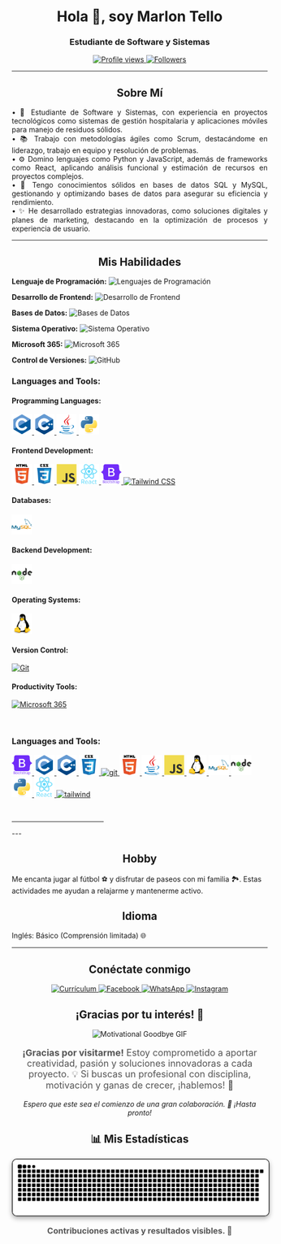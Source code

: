<h1 align="center">Hola 👋, soy Marlon Tello</h1>
<h3 align="center">Estudiante de Software y Sistemas</h3>


<p align="center">
  <a href="https://github.com/marlontello">
    <img src="https://komarev.com/ghpvc/?username=marlontello&label=Profile%20views&color=129e00&style=plastic" alt="Profile views">
  </a>
  <a href="https://github.com/marlontello">
    <img src="https://img.shields.io/github/followers/marlontello?label=Followers&style=social" alt="Followers">
  </a>
</p>

---

<h2 align="center">Sobre Mí</h2>
<p style="text-align: justify;">
• 🌟 Estudiante de Software y Sistemas, con experiencia en proyectos tecnológicos como sistemas de gestión hospitalaria y aplicaciones móviles para manejo de residuos sólidos.  
<br>
• 📚 Trabajo con metodologías ágiles como Scrum, destacándome en liderazgo, trabajo en equipo y resolución de problemas.  
<br>
• ⚙️ Domino lenguajes como Python y JavaScript, además de frameworks como React, aplicando análisis funcional y estimación de recursos en proyectos complejos.  
<br>
• 💾 Tengo conocimientos sólidos en bases de datos SQL y MySQL, gestionando y optimizando bases de datos para asegurar su eficiencia y rendimiento.  
<br>
• ✨ He desarrollado estrategias innovadoras, como soluciones digitales y planes de marketing, destacando en la optimización de procesos y experiencia de usuario.
</p>

---
<h2 align="center">Mis Habilidades</h2>

<p>
  <strong>Lenguaje de Programación:</strong> 
  <img src="https://img.shields.io/badge/JavaScript%20%7C%20Java%20%7C%20Python-blue?style=for-the-badge" alt="Lenguajes de Programación">
</p>

<p>
  <strong>Desarrollo de Frontend:</strong>
  <img src="https://img.shields.io/badge/HTML5%20%7C%20CSS%20%7C%20React%20%7C%20JavaScript-orange?style=for-the-badge" alt="Desarrollo de Frontend">
</p>

<p>
  <strong>Bases de Datos:</strong>
  <img src="https://img.shields.io/badge/SQL%20Server%20%7C%20MySQL-green?style=for-the-badge" alt="Bases de Datos">
</p>

<p>
  <strong>Sistema Operativo:</strong>
  <img src="https://img.shields.io/badge/Linux%20%7C%20Ubuntu%20%7C%20Windows-lightgray?style=for-the-badge" alt="Sistema Operativo">
</p>

<p>
  <strong>Microsoft 365:</strong>
  <img src="https://img.shields.io/badge/Word%20%7C%20PowerPoint%20%7C%20Excel%20%7C%20Outlook%20%7C%20Power%20BI%20Desktop-blue?style=for-the-badge" alt="Microsoft 365">
</p>

<p>
  <strong>Control de Versiones:</strong>
  <img src="https://img.shields.io/badge/GitHub-lightblue?style=for-the-badge" alt="GitHub">
</p>

<h3 align="left">Languages and Tools:</h3>

<!-- Lenguajes de Programación -->
<h4 align="left">Programming Languages:</h4>
<p align="left">
  <a href="https://www.cprogramming.com/" target="_blank" rel="noreferrer">
    <img src="https://raw.githubusercontent.com/devicons/devicon/master/icons/c/c-original.svg" alt="C" width="40" height="40" />
  </a>
  <a href="https://www.w3schools.com/cpp/" target="_blank" rel="noreferrer">
    <img src="https://raw.githubusercontent.com/devicons/devicon/master/icons/cplusplus/cplusplus-original.svg" alt="C++" width="40" height="40" />
  </a>
  <a href="https://www.java.com" target="_blank" rel="noreferrer">
    <img src="https://raw.githubusercontent.com/devicons/devicon/master/icons/java/java-original.svg" alt="Java" width="40" height="40" />
  </a>
  <a href="https://www.python.org" target="_blank" rel="noreferrer">
    <img src="https://raw.githubusercontent.com/devicons/devicon/master/icons/python/python-original.svg" alt="Python" width="40" height="40" />
  </a>
</p>

<!-- Desarrollo Frontend -->
<h4 align="left">Frontend Development:</h4>
<p align="left">
  <a href="https://www.w3.org/html/" target="_blank" rel="noreferrer">
    <img src="https://raw.githubusercontent.com/devicons/devicon/master/icons/html5/html5-original-wordmark.svg" alt="HTML5" width="40" height="40" />
  </a>
  <a href="https://www.w3schools.com/css/" target="_blank" rel="noreferrer">
    <img src="https://raw.githubusercontent.com/devicons/devicon/master/icons/css3/css3-original-wordmark.svg" alt="CSS3" width="40" height="40" />
  </a>
  <a href="https://developer.mozilla.org/en-US/docs/Web/JavaScript" target="_blank" rel="noreferrer">
    <img src="https://raw.githubusercontent.com/devicons/devicon/master/icons/javascript/javascript-original.svg" alt="JavaScript" width="40" height="40" />
  </a>
  <a href="https://reactjs.org/" target="_blank" rel="noreferrer">
    <img src="https://raw.githubusercontent.com/devicons/devicon/master/icons/react/react-original-wordmark.svg" alt="React" width="40" height="40" />
  </a>
  <a href="https://getbootstrap.com" target="_blank" rel="noreferrer">
    <img src="https://raw.githubusercontent.com/devicons/devicon/master/icons/bootstrap/bootstrap-plain-wordmark.svg" alt="Bootstrap" width="40" height="40" />
  </a>
  <a href="https://tailwindcss.com/" target="_blank" rel="noreferrer">
    <img src="https://www.vectorlogo.zone/logos/tailwindcss/tailwindcss-icon.svg" alt="Tailwind CSS" width="40" height="40" />
  </a>
</p>

<!-- Bases de Datos -->
<h4 align="left">Databases:</h4>
<p align="left">
  <a href="https://www.mysql.com/" target="_blank" rel="noreferrer">
    <img src="https://raw.githubusercontent.com/devicons/devicon/master/icons/mysql/mysql-original-wordmark.svg" alt="MySQL" width="40" height="40" />
  </a>
</p>

<!-- Desarrollo Backend -->
<h4 align="left">Backend Development:</h4>
<p align="left">
  <a href="https://nodejs.org" target="_blank" rel="noreferrer">
    <img src="https://raw.githubusercontent.com/devicons/devicon/master/icons/nodejs/nodejs-original-wordmark.svg" alt="Node.js" width="40" height="40" />
  </a>
</p>

<!-- Sistema Operativo -->
<h4 align="left">Operating Systems:</h4>
<p align="left">
  <a href="https://www.linux.org/" target="_blank" rel="noreferrer">
    <img src="https://raw.githubusercontent.com/devicons/devicon/master/icons/linux/linux-original.svg" alt="Linux" width="40" height="40" />
  </a>
</p>

<!-- Control de Versiones -->
<h4 align="left">Version Control:</h4>
<p align="left">
  <a href="https://git-scm.com/" target="_blank" rel="noreferrer">
    <img src="https://www.vectorlogo.zone/logos/git-scm/git-scm-icon.svg" alt="Git" width="40" height="40" />
  </a>
</p>

<!-- Herramientas de Productividad -->
<h4 align="left">Productivity Tools:</h4>
<p align="left">
  <a href="https://www.microsoft.com/en-us/microsoft-365" target="_blank" rel="noreferrer">
    <img src="https://upload.wikimedia.org/wikipedia/commons/4/44/Microsoft_Office_365_logo.png" alt="Microsoft 365" width="40" height="40" />
  </a>
</p>


<br>
<h3 align="left">Languages and Tools:</h3>
<p align="left"> <a href="https://getbootstrap.com" target="_blank" rel="noreferrer"> <img src="https://raw.githubusercontent.com/devicons/devicon/master/icons/bootstrap/bootstrap-plain-wordmark.svg" alt="bootstrap" width="40" height="40"/> </a> <a href="https://www.cprogramming.com/" target="_blank" rel="noreferrer"> <img src="https://raw.githubusercontent.com/devicons/devicon/master/icons/c/c-original.svg" alt="c" width="40" height="40"/> </a> <a href="https://www.w3schools.com/cpp/" target="_blank" rel="noreferrer"> <img src="https://raw.githubusercontent.com/devicons/devicon/master/icons/cplusplus/cplusplus-original.svg" alt="cplusplus" width="40" height="40"/> </a> <a href="https://www.w3schools.com/css/" target="_blank" rel="noreferrer"> <img src="https://raw.githubusercontent.com/devicons/devicon/master/icons/css3/css3-original-wordmark.svg" alt="css3" width="40" height="40"/> </a> <a href="https://git-scm.com/" target="_blank" rel="noreferrer"> <img src="https://www.vectorlogo.zone/logos/git-scm/git-scm-icon.svg" alt="git" width="40" height="40"/> </a> <a href="https://www.w3.org/html/" target="_blank" rel="noreferrer"> <img src="https://raw.githubusercontent.com/devicons/devicon/master/icons/html5/html5-original-wordmark.svg" alt="html5" width="40" height="40"/> </a> <a href="https://www.java.com" target="_blank" rel="noreferrer"> <img src="https://raw.githubusercontent.com/devicons/devicon/master/icons/java/java-original.svg" alt="java" width="40" height="40"/> </a> <a href="https://developer.mozilla.org/en-US/docs/Web/JavaScript" target="_blank" rel="noreferrer"> <img src="https://raw.githubusercontent.com/devicons/devicon/master/icons/javascript/javascript-original.svg" alt="javascript" width="40" height="40"/> </a> <a href="https://www.linux.org/" target="_blank" rel="noreferrer"> <img src="https://raw.githubusercontent.com/devicons/devicon/master/icons/linux/linux-original.svg" alt="linux" width="40" height="40"/> </a> <a href="https://www.mysql.com/" target="_blank" rel="noreferrer"> <img src="https://raw.githubusercontent.com/devicons/devicon/master/icons/mysql/mysql-original-wordmark.svg" alt="mysql" width="40" height="40"/> </a> <a href="https://nodejs.org" target="_blank" rel="noreferrer"> <img src="https://raw.githubusercontent.com/devicons/devicon/master/icons/nodejs/nodejs-original-wordmark.svg" alt="nodejs" width="40" height="40"/> </a> <a href="https://www.python.org" target="_blank" rel="noreferrer"> <img src="https://raw.githubusercontent.com/devicons/devicon/master/icons/python/python-original.svg" alt="python" width="40" height="40"/> </a> <a href="https://reactjs.org/" target="_blank" rel="noreferrer"> <img src="https://raw.githubusercontent.com/devicons/devicon/master/icons/react/react-original-wordmark.svg" alt="react" width="40" height="40"/> </a> <a href="https://tailwindcss.com/" target="_blank" rel="noreferrer"> <img src="https://www.vectorlogo.zone/logos/tailwindcss/tailwindcss-icon.svg" alt="tailwind" width="40" height="40"/> </a> </p><br>


<hr width="36%" >
---

<h2 align="center">Hobby</h2>
<p>
  Me encanta jugar al fútbol ⚽ y disfrutar de paseos con mi familia 🏞️. Estas actividades me ayudan a relajarme y mantenerme activo.
</p>
<h2 align="center">Idioma</h2>
<p>
  Inglés: Básico (Comprensión limitada) 🌐
</p>

---
<h2 align="center">Conéctate conmigo</h2> 
<p align="center"> 
  <!-- Botón para descargar el Currículum -->
  <a href="URL_DE_TU_CURRICULUM" target="_blank"> 
    <img src="https://img.shields.io/badge/Currículum-Descargar-blue?style=for-the-badge&logo=readme" alt="Currículum"> 
  </a> 
  <!-- Botón para Facebook --> 
  <a href="https://www.facebook.com/profile.php?id=100013582839452" target="_blank"> 
    <img src="https://img.shields.io/badge/Facebook-Visitar-lightblue?style=for-the-badge&logo=facebook" alt="Facebook"> 
  </a> 
  <!-- Botón para WhatsApp --> 
  <a href="https://wa.me/56932239061" target="_blank"> 
    <img src="https://img.shields.io/badge/WhatsApp-Mensaje-green?style=for-the-badge&logo=whatsapp" alt="WhatsApp"> 
  </a> 
  <!-- Botón para Instagram -->
  <a href="https://www.instagram.com/marlon.telloo/?hl=es" target="_blank"> 
    <img src="https://img.shields.io/badge/Instagram-Visitar-orange?style=for-the-badge&logo=instagram" alt="Instagram"> 
  </a> 
</p

---

<h2 align="center">
  ¡Gracias por tu interés! 🚀
</h2>
<p align="center">
  <img src="https://media.giphy.com/media/26u4cqiYI30juCOGY/giphy.gif" alt="Motivational Goodbye GIF">
</p>
<p align="center" style="font-size: 18px; color: #555;">
  <strong>¡Gracias por visitarme!</strong> Estoy comprometido a aportar creatividad, pasión y soluciones innovadoras a cada proyecto. 💡 Si buscas un profesional con disciplina, motivación y ganas de crecer, ¡hablemos! 💼
</p>
<p align="center">
  <em>Espero que este sea el comienzo de una gran colaboración. 🌟 ¡Hasta pronto!</em>
</p>


	
<h2 align="center">📊 Mis Estadísticas</h2>
<p align="center">
  <img src="https://github.com/7oSkaaa/7oSkaaa/blob/output/github-contribution-grid-snake.svg" alt="Snake Game" style="border: 2px solid #555; border-radius: 10px; box-shadow: 0px 4px 10px rgba(0, 0, 0, 0.3);">
</p>
<p align="center" style="font-size: 16px; color: #555; margin-top: 15px;">
  <strong>Contribuciones activas y resultados visibles. 🚀</strong>
</p>


